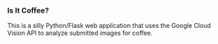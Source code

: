 ### Is It Coffee?

This is a silly Python/Flask web application that uses the Google Cloud Vision API to analyze submitted images for coffee.